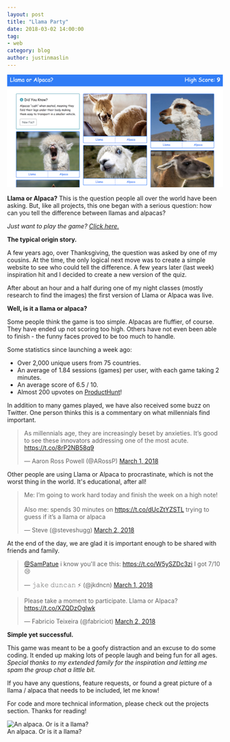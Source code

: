 ```yaml
---
layout: post
title: "Llama Party"
date: 2018-03-02 14:00:00
tag:
- web
category: blog
author: justinmaslin
---
```


<img class="bigger-image" style="margin-top: 0; margin-bottom: 0;" src="/assets/images/blog/llama-or-alpaca-cover.png" />

**Llama or Alpaca?** This is the question people all over the world have been asking. But, like all projects, this one began with a serious question: how can you tell the difference between llamas and alpacas?

_Just want to play the game? [Click here.](https://llama.party/?ref=justinmaslin-blog)_

**The typical origin story.**

A few years ago, over Thanksgiving, the question was asked by one of my cousins. At the time, the only logical next move was to create a simple website to see who could tell the difference. A few years later (last week) inspiration hit and I decided to create a new version of the quiz.

After about an hour and a half during one of my night classes (mostly research to find the images) the first version of Llama or Alpaca was live.

**Well, is it a llama or alpaca?**

Some people think the game is too simple. Alpacas are fluffier, of course. They have ended up not scoring too high. Others have not even been able to finish - the funny faces proved to be too much to handle.

Some statistics since launching a week ago:

- Over 2,000 unique users from 75 countries.
- An average of 1.84 sessions (games) per user, with each game taking 2 minutes.
- An average score of 6.5 / 10.
- Almost 200 upvotes on [ProductHunt](https://www.producthunt.com/posts/llama-or-alpaca)!

<div class="breaker"></div>

In addition to many games played, we have also received some buzz on Twitter. One person thinks this is a commentary on what millennials find important.

<blockquote class="twitter-tweet" data-lang="en"><p lang="en" dir="ltr">
As millennials age, they are increasingly beset by anxieties. It’s good to see these innovators addressing one of the most acute.
<a href="https://t.co/8rP2NB58q9">https://t.co/8rP2NB58q9</a></p>&mdash; Aaron Ross Powell (@ARossP)
<a href="https://twitter.com/ARossP/status/969293233204482048?ref_src=twsrc%5Etfw">March 1, 2018</a>
</blockquote>

Other people are using Llama or Alpaca to procrastinate, which is not the worst thing in the world. It's educational, after all!

<blockquote class="twitter-tweet" data-lang="en"><p lang="en" dir="ltr">
Me: I’m going to work hard today and finish the week on a high note!<br><br>Also me: spends 30 minutes on <a href="https://t.co/dUcZtYZSTL">https://t.co/dUcZtYZSTL</a> trying to guess if it’s a llama or alpaca</p>&mdash; Steve (@steveshugg)
<a href="https://twitter.com/steveshugg/status/969599695940042752?ref_src=twsrc%5Etfw">March 2, 2018</a>
</blockquote>

At the end of the day, we are glad it is important enough to be shared with friends and family.

<blockquote class="twitter-tweet" data-lang="en"><p lang="en" dir="ltr">
<a href="https://twitter.com/SamPatue?ref_src=twsrc%5Etfw">@SamPatue</a> i know you&#39;ll ace this: <a href="https://t.co/W5ySZDc3zi">https://t.co/W5ySZDc3zi</a> I got 7/10 😢</p>&mdash; 𝚓𝚊𝚔𝚎 𝚍𝚞𝚗𝚌𝚊𝚗 ⚡️ (@jkdncn)
<a href="https://twitter.com/jkdncn/status/969271126126923776?ref_src=twsrc%5Etfw">March 1, 2018</a>
</blockquote>

<blockquote class="twitter-tweet" data-lang="en"><p lang="en" dir="ltr">Please take a moment to participate. Llama or Alpaca? <a href="https://t.co/XZQDzOglwk">https://t.co/XZQDzOglwk</a></p>&mdash; Fabricio Teixeira (@fabriciot) <a href="https://twitter.com/fabriciot/status/969610574152785920?ref_src=twsrc%5Etfw">March 2, 2018</a></blockquote>

<div class="breaker"></div>


<div class="side-by-side">
  <div class="toleft">
  <p><strong>Simple yet successful.</strong></p>
  <p>
    This game was meant to be a goofy distraction and an excuse to do some coding. It ended up making lots of people laugh and being fun for all ages. <em>Special thanks to my extended family for the inspiration and letting me spam the group chat a little bit.</em>
    </p>
    <p>
    If you have any questions, feature requests, or found a great picture of a llama / alpaca that needs to be included, let me know!
    </p>
    <p>
    For code and more technical information, please check out the projects section.
    Thanks for reading!
    </p>
  </div>
  <div class="toright">
    <img class="image" src="https://s3.amazonaws.com/llama-or-alpaca/z-5.jpg" alt="An alpaca. Or is it a llama?" />
    <figcaption class="caption">An alpaca. Or is it a llama?</figcaption>
  </div>
</div>

<script async src="https://platform.twitter.com/widgets.js" charset="utf-8"></script>
